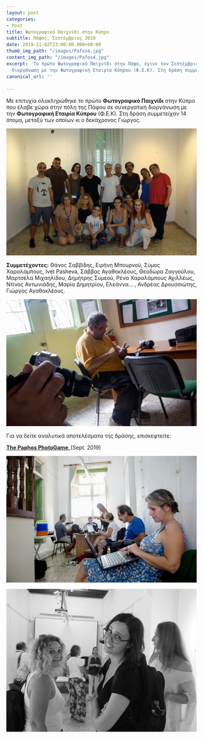 ```yaml
---
layout: post
categories:
- Post
title: Φωτογραφικό Παιχνίδι στην Κύπρο
subtitle: Πάφος, Σεπτέμβριος 2019
date: 2019-11-02T23:00:00.000+00:00
thumb_img_path: "/images/Pafos4.jpg"
content_img_path: "/images/Pafos4.jpg"
excerpt: 'Το πρώτο Φωτογραφικό Παιχνίδι στην Πάφο, έγινε τον Σεπτέμβριο 2019, σε συνεργατική
  διοργάνωση με την Φωτογραφική Εταιρία Κύπρου (Φ.Ε.Κ). Στη δράση συμμετείχαν 14 άτομα. '
canonical_url: ''

---
```

Με επιτυχία ολοκληρώθηκε το πρώτο **Φωτογραφικό Παιχνίδι** στην Κύπρο που έλαβε χώρα στην πόλη της Πάφου σε συνεργατική διοργάνωση με την **Φωτογραφική Εταιρία Κύπρου** (Φ.Ε.Κ). Στη δράση συμμετείχαν 14 άτομα, μεταξύ των οποίων κι ο δεκάχρονος Γιώργος.

![](/images/70353193_10219745949501593_4137754192838131712_o.jpg)

**Συμμετέχοντες:** Θάνος Σαββίδης, Ειρήνη Μπουρνού, Σύμος Χαραλάμπους, Ivet Pasheva, Σάββας Αγαθοκλέους, Θεοδώρα Ζαγγούλου, Μαρτσέλα Μιχαηλίδου, Δημήτρης Συμεού, Ρένα Χαραλάμπους Αχιλλέως, Ντίνος Αντωνιάδης, Μαρία Δημητρίου, Ελεάννα... , Ανδρέας Δρουσσιώτης, Γιώργος Αγαθοκλέους.

![](/images/Pafos3.jpg)

Για να δείτε αναλυτικά αποτελέσματα της δράσης, επισκεφτείτε:  

<a href="https://photogames.tk/tag/games/" target="blank">**The Paphos PhotoGame**</a>_(Sept. 2019)  


![](/images/Pafos2.jpg)

![](/images/70683118_10218110763414459_8350152340300365824_n.jpg)